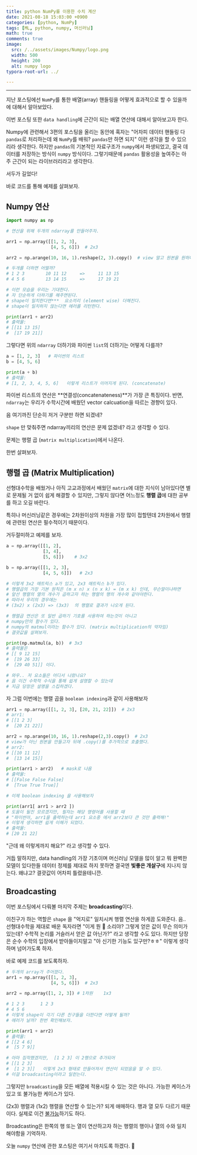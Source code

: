 ```yaml
---
title: python NumPy를 이용한 수치 계산  
date: 2021-08-18 15:03:00 +0900
categories: [python, NumPy]
tags: [ML, python, numpy, 머신러닝] 
math: true
comments: true
image:
  src: /../assets/images/Numpy/logo.png
  width: 500
  height: 200
  alt: numpy logo
typora-root-url: ../

---
```


---

지난 포스팅에선 `NumPy`를 통한 배열(array) 핸들링을 어떻게 효과적으로 할 수 있을까에 대해서 알아보았다. 

이번 포스팅 또한 `data handling`에 근간이 되는 배열 연산에 대해서 알아보고자 한다.

Numpy에 관련해서 3편의 포스팅을 올리는 동안에 혹자는 "어차피 데이터 핸들링 다 `pandas`로 처리하는데 왜 `NumPy`를 배워? `pandas`만 하면 되지" 이런 생각을 할 수 있으리라 생각한다. 하지만 `pandas`의 기본적인 자료구조가 `numpy`에서 파생되었고, 결국 데이터를 저장하는 방식이 `numpy`  방식이다. 그렇기때문에 `pandas` 활용성을 높여주는 아주 근간이 되는 라이브러리라고 생각한다.

서두가 길었다! 

바로 코드를 통해 예제를 살펴보자.

## Numpy 연산

```python
import numpy as np

# 연산을 위해 두개의 ndarray를 만들어주자.

arr1 = np.array([[1, 2, 3],
                 [4, 5, 6]])  # 2x3

arr2 = np.arange(10, 16, 1).reshape(2, 3).copy()  # view 말고 원본을 원하니깐 copy() 메서드를 뒤에 호출함

# 두개를 더하면 어떨까?
# 1 2 3        10 11 12     =>     11 13 15
# 4 5 6        13 14 15     =>     17 19 21   

# 이런 모습을 우리는 기대한다. 
# 자 단순하게 더하기를 해주면된다. 
# shape이 일치한다면***  요소끼리 (element wise) 더해진다. 
# shape이 일치하지 않는다면 에러를 리턴한다.

print(arr1 + arr2)
# 출력물:
# [[11 13 15]
#  [17 19 21]]

```

그렇다면 위의 `ndarray` 더하기와 파이썬 `list`의 더하기는 어떻게 다를까?

```python
a = [1, 2, 3]   # 파이썬의 리스트
b = [4, 5, 6]   

print(a + b)
# 출력물:
# [1, 2, 3, 4, 5, 6]   이렇게 리스트가 이어지게 된다. (concatenate)
```

파이썬 리스트의 연산은 **연결성(concatenateness)**가 가장 큰 특징이다. 반면, `ndarray`는 우리가 수학시간에 배웠던 vector calcuation을 따르는 경향이 있다. 

음 여기까진 단순히 저거 구분만 하면 되겠네?

`shape` 만 맞춰주면 ndarray끼리의 연산은 문제 없겠네? 라고 생각할 수 있다. 

문제는 행렬 곱 (`matrix multiplication`)에서 나온다.  

한번 살펴보자.

## 행렬 곱 (Matrix Multiplication)

선형대수학을 배웠거나 아직 고교과정에서 배웠던 `matrix`에 대한 지식이 남아있다면 별로 문제될 거 없이 쉽게 해결할 수 있지만, 그렇지 않다면 어느정도 **행렬 곱**에 대한 공부를 하고 오길 바란다. 

특히나 머신러닝같은 경우에는 2차원이상의 차원을 가장 많이 접할텐데 2차원에서 행렬에 관련된 연산은 필수적이기 때문이다.

거두절미하고 예제를 보자.

```python
a = np.array([[1, 2],
              [3, 4],
              [5, 6]])    # 3x2

b = np.array([[1, 2, 3],
              [4, 5, 6]])   # 2x3 

# 이렇게 3x2 매트릭스 a가 있고, 2x3 매트릭스 b가 있다.
# 행렬곱의 가장 기본 원칙은 (m x n) x (n x k) = (m x k) 인데, 무슨말이냐하면 
# 앞선 행렬의 열의 개수가 곱하고자 하는 행렬의 행의 개수와 같아야한다.
# 따라서 우리의 경우에는
# (3x2) x (2x3) => (3x3)  의 행렬로 결과가 나오게 된다.

# 행렬곱 연산은 또 일반 곱하기 기호를 사용하여 하는것이 아니고
# numpy만의 함수가 있다.
# numpy의 matmul이라는 함수가 있다. (matrix multiplication의 약자임)
# 결괏값을 살펴보자.

print(np.matmul(a, b))  # 3x3 
# 출력물은 
# [[ 9 12 15]
#  [19 26 33]
#  [29 40 51]] 이다.

# 와우.. 저 요소들은 어디서 나왔나요?
# 음 이건 수학적 수식을 통해 쉽게 설명할 수 있는데 
# 지금 당장은 설명을 스킵하겠다.
```

자 그럼 이번에는 행렬 곱을  `boolean indexing`과 같이 사용해보자

```python
arr1 = np.array([[1, 2, 3], [20, 21, 22]])  # 2x3
# arr1:
# [[1 2 3]
#  [20 21 22]]

arr2 = np.arange(10, 16, 1).reshape(2,3).copy()  # 2x3 
# view가 아닌 원본을 만들고자 뒤에 .copy()를 추가적으로 호출했다.
# arr2:
# [[10 11 12]
#  [13 14 15]]

print(arr1 > arr2)   # mask로 나옴
# 출력물:
# [[False False False]
#  [True True True]]

# 이제 boolean indexing 을 사용해보자

print(arr1[ arr1 > arr2 ])  
# 도움이 될진 모르겠지만, 필자는 해당 명령어를 사용할 때
# "파이썬아, arr1을 출력하는데 arr1 요소중 에서 arr2보다 큰 것만 출력해!"
# 이렇게 생각하면 쉽게 이해가 되었다.
# 출력물:
# [20 21 22]      
```

"근데 왜 이렇게까지 해요?" 라고 생각할 수 있다.

거듭 말하지만, data handling의 가장 기초이며 머신러닝 모델을 많이 알고 뭐 완벽한 모델이 있다한들 데이터 정제를 제대로 하지 못하면 결국엔 **빛좋은 개살구**에 지나지 않는다. 왜냐고? 결괏값이 어차피 틀렸을테니깐. 

## Broadcasting

이번 포스팅에서 다뤄볼 마지막 주제는 **broadcasting**이다. 

이친구가 하는 역할은 `shape` 을 "억지로" 일치시켜 행렬 연산을 하게끔 도와준다. 음.. 선형대수학을 제대로 배운 독자라면 "이게 뭔 🐶 소리야? 그렇게 얻은 값이 무슨 의미가 있는데? 수학적 논리를 거슬러서 얻은 값 아닌가?" 라고 생각할 수도 있다. 하지만 당장은 순수 수학의 입장에서 받아들이지말고 "아 신기한 기능도 있구만?ㅎㅎ" 이렇게 생각하며 넘어가도록 하자. 

바로 예제 코드를 보도록하자.

```python
# 두개의 array가 주어졌다.
arr1 = np.array([[1, 2, 3],
                 [4, 5, 6]])  # 2x3

arr2 = np.array([1, 2, 3]) # 1차원    1x3

# 1 2 3      1 2 3
# 4 5 6
# 이렇게 shape이 각기 다른 친구들을 더한다면 어떻게 될까?
# 에러가 날까? 한번 확인해보자.

print(arr1 + arr2)
# 출력물:  
# [[2 4 6]
#  [5 7 9]]     

# 아마 짐작했겠지만,  [1 2 3] 이 2행으로 추가되어  
# [[1 2 3]
#  [1 2 3]]   이렇게 2x3 형태로 만들어져서 연산이 되었음을 알 수 있다.
# 이걸 broadcasting이라고 일컫는다.
```

그렇지만 `broadcasting`을 모든 배열에 적용시킬 수 있는 것은 아니다. 가능한 케이스가 있고 또 불가능한 케이스가 있다.

(2x3) 행렬과 (1x2) 행렬을 연산할 수 있는가?  되게 애매하다. 행과 열 모두 다르기 때문이다. 실제로 이건 <u>불가능</u>하기도 하다.

Broadcasting은 한쪽의 행 또는 열이 연산하고자 하는 행렬의 행이나 열의 수와 일치해야함을 기억하자.



오늘 `numpy` 연산에 관한 포스팅은 여기서 마치도록 하겠다. 👋